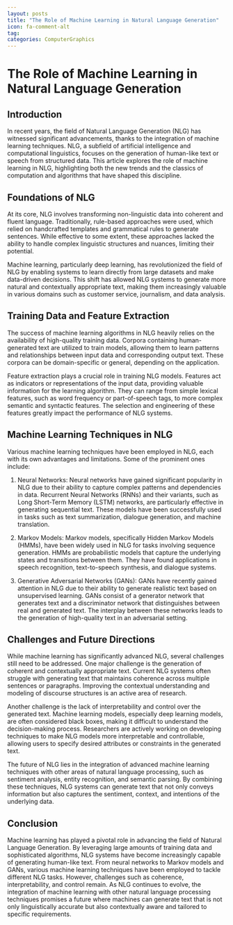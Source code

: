 ```yaml
---
layout: posts
title: "The Role of Machine Learning in Natural Language Generation"
icon: fa-comment-alt
tag:      
categories: ComputerGraphics
---
```



# The Role of Machine Learning in Natural Language Generation

## Introduction

In recent years, the field of Natural Language Generation (NLG) has witnessed significant advancements, thanks to the integration of machine learning techniques. NLG, a subfield of artificial intelligence and computational linguistics, focuses on the generation of human-like text or speech from structured data. This article explores the role of machine learning in NLG, highlighting both the new trends and the classics of computation and algorithms that have shaped this discipline.

## Foundations of NLG

At its core, NLG involves transforming non-linguistic data into coherent and fluent language. Traditionally, rule-based approaches were used, which relied on handcrafted templates and grammatical rules to generate sentences. While effective to some extent, these approaches lacked the ability to handle complex linguistic structures and nuances, limiting their potential.

Machine learning, particularly deep learning, has revolutionized the field of NLG by enabling systems to learn directly from large datasets and make data-driven decisions. This shift has allowed NLG systems to generate more natural and contextually appropriate text, making them increasingly valuable in various domains such as customer service, journalism, and data analysis.

## Training Data and Feature Extraction

The success of machine learning algorithms in NLG heavily relies on the availability of high-quality training data. Corpora containing human-generated text are utilized to train models, allowing them to learn patterns and relationships between input data and corresponding output text. These corpora can be domain-specific or general, depending on the application.

Feature extraction plays a crucial role in training NLG models. Features act as indicators or representations of the input data, providing valuable information for the learning algorithm. They can range from simple lexical features, such as word frequency or part-of-speech tags, to more complex semantic and syntactic features. The selection and engineering of these features greatly impact the performance of NLG systems.

## Machine Learning Techniques in NLG

Various machine learning techniques have been employed in NLG, each with its own advantages and limitations. Some of the prominent ones include:

1. Neural Networks: Neural networks have gained significant popularity in NLG due to their ability to capture complex patterns and dependencies in data. Recurrent Neural Networks (RNNs) and their variants, such as Long Short-Term Memory (LSTM) networks, are particularly effective in generating sequential text. These models have been successfully used in tasks such as text summarization, dialogue generation, and machine translation.

2. Markov Models: Markov models, specifically Hidden Markov Models (HMMs), have been widely used in NLG for tasks involving sequence generation. HMMs are probabilistic models that capture the underlying states and transitions between them. They have found applications in speech recognition, text-to-speech synthesis, and dialogue systems.

3. Generative Adversarial Networks (GANs): GANs have recently gained attention in NLG due to their ability to generate realistic text based on unsupervised learning. GANs consist of a generator network that generates text and a discriminator network that distinguishes between real and generated text. The interplay between these networks leads to the generation of high-quality text in an adversarial setting.

## Challenges and Future Directions

While machine learning has significantly advanced NLG, several challenges still need to be addressed. One major challenge is the generation of coherent and contextually appropriate text. Current NLG systems often struggle with generating text that maintains coherence across multiple sentences or paragraphs. Improving the contextual understanding and modeling of discourse structures is an active area of research.

Another challenge is the lack of interpretability and control over the generated text. Machine learning models, especially deep learning models, are often considered black boxes, making it difficult to understand the decision-making process. Researchers are actively working on developing techniques to make NLG models more interpretable and controllable, allowing users to specify desired attributes or constraints in the generated text.

The future of NLG lies in the integration of advanced machine learning techniques with other areas of natural language processing, such as sentiment analysis, entity recognition, and semantic parsing. By combining these techniques, NLG systems can generate text that not only conveys information but also captures the sentiment, context, and intentions of the underlying data.

## Conclusion

Machine learning has played a pivotal role in advancing the field of Natural Language Generation. By leveraging large amounts of training data and sophisticated algorithms, NLG systems have become increasingly capable of generating human-like text. From neural networks to Markov models and GANs, various machine learning techniques have been employed to tackle different NLG tasks. However, challenges such as coherence, interpretability, and control remain. As NLG continues to evolve, the integration of machine learning with other natural language processing techniques promises a future where machines can generate text that is not only linguistically accurate but also contextually aware and tailored to specific requirements.